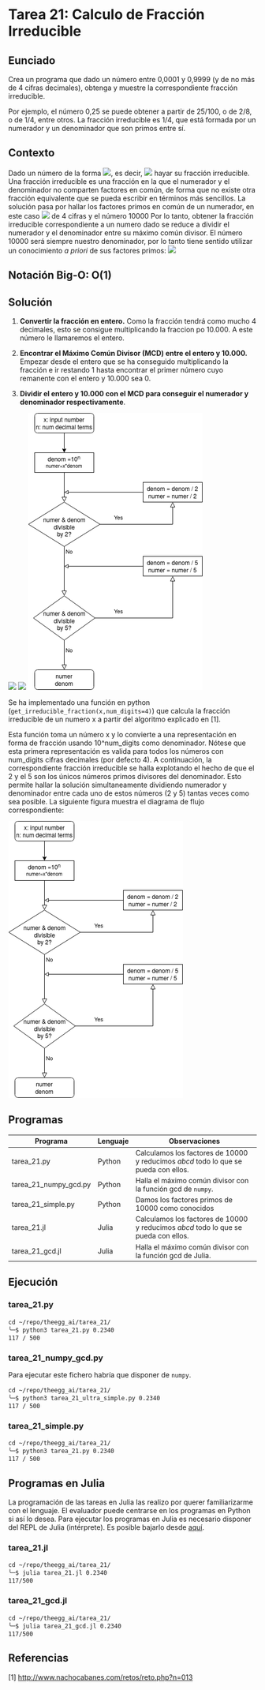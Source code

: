# Tarea 21: Calculo de Fracción Irreducible

## Eunciado
Crea un programa que dado un número entre 0,0001 y 0,9999 (y de no más de 4 cifras decimales), obtenga y muestre la correspondiente fracción irreducible.

Por ejemplo, el número 0,25 se puede obtener a partir de 25/100, o de 2/8, o de 1/4, entre otros. La fracción irreducible es 1/4, que está formada por un numerador y un denominador que son primos entre sí.

## Contexto

Dado un número de la forma <img src="https://render.githubusercontent.com/render/math?math=0.abcd">, es decir, <img src="https://render.githubusercontent.com/render/math?math=\frac{abcd}{10000}"> hayar su fracción irreducible.
Una fracción irreducible es una fracción en la que el numerador y el denominador no comparten factores en común, de forma que no existe otra fracción equivalente que se pueda escribir en términos más sencillos.
La solución pasa por hallar los factores primos en común de un numerador, en este caso <img src="https://render.githubusercontent.com/render/math?math=abcd"> de 4 cifras y el número 10000
Por lo tanto, obtener la fracción irreducible correspondiente a un numero dado se reduce a dividir el numerador y el denominador entre su máximo común divisor.
El número 10000 será siempre nuestro denominador, por lo tanto tiene sentido utilizar un conocimiento *a priori* de sus factores primos:
<img src="https://render.githubusercontent.com/render/math?math=10000 = 5^4 \cdot 2^4 = 5 \cdot 5 \cdot 5 \cdot 5 \cdot 2 \cdot 2 \cdot 2 \cdot 2">

## Notación Big-O: O(1)

## Solución

1. **Convertir la fracción en entero.** Como la fracción tendrá como mucho 4 decimales, esto se consigue multiplicando la fraccion po 10.000. A este número le llamaremos el entero.

2. **Encontrar el Máximo Común Divisor (MCD) entre el entero y 10.000.** Empezar desde el entero que se ha conseguido multiplicando la fracción e ir restando 1 hasta encontrar el primer número cuyo remanente con el entero y 10.000 sea 0.

3. **Dividir el entero y 10.000 con el MCD para conseguir el numerador y denominador respectivamente**.

![ ](tarea21_diagramaFlujo.png)
![ ](https://drive.google.com/uc?export=view&id=1g76tF9j2ljuqHCZH9eKPB8ssEx1AKeU7)
![ ](https://raw.githubusercontent.com/dmaestrow/theegg_ai/master/tarea_21/flowchart_%2321.png)

Se ha implementado una función en python (`get_irreducible_fraction(x,num_digits=4)`) que calcula la fracción irreducible de un numero x a partir del algoritmo explicado en [1].

Esta función toma un número x y lo convierte a una representación en forma de fracción usando 10^num_digits como denominador.
Nótese que esta primera representación es valida para todos los números con num_digits cifras decimales (por defecto 4).
A continuación, la correspondiente fracción irreducible se halla explotando el hecho de que el 2 y el 5 son los únicos números primos divisores del denominador.
Esto permite hallar la solución simultaneamente dividiendo numerador y denominador entre cada uno de estos números (2 y 5) tantas veces como sea posible. La siguiente figura muestra el diagrama de flujo correspondiente:


![ ](https://raw.githubusercontent.com/dmaestrow/theegg_ai/master/tarea_21/flowchart_%2321.png)


## Programas

| Programa              | Lenguaje | Observaciones                                                                       |
|-----------------------|----------|-------------------------------------------------------------------------------------|
| tarea_21.py           | Python   | Calculamos los factores de 10000 y reducimos *abcd* todo lo que se pueda con ellos. |
| tarea_21_numpy_gcd.py | Python   | Halla el máximo común divisor con la función gcd de ``numpy``.                      | 
| tarea_21_simple.py    | Python   | Damos los factores primos de 10000 como conocidos                                   | 
| tarea_21.jl           | Julia    | Calculamos los factores de 10000 y reducimos *abcd* todo lo que se pueda con ellos. |
| tarea_21_gcd.jl       | Julia    | Halla el máximo común divisor con la función gcd de Julia.                          |

## Ejecución

### tarea_21.py

```console
cd ~/repo/theegg_ai/tarea_21/
╰─$ python3 tarea_21.py 0.2340
117 / 500
```
### tarea_21_numpy_gcd.py
Para ejecutar este fichero habría que disponer de ``numpy``.
 
```console
cd ~/repo/theegg_ai/tarea_21/
╰─$ python3 tarea_21_ultra_simple.py 0.2340
117 / 500
```

### tarea_21_simple.py
```console
cd ~/repo/theegg_ai/tarea_21/
╰─$ python3 tarea_21.py 0.2340
117 / 500
```

## Programas en Julia
La programación de las tareas en Julia las realizo por querer familiarizarme con el lenguaje. El evaluador puede centrarse en los programas en Python si así lo desea.
Para ejecutar los programas en Julia es necesario disponer del REPL de Julia (intérprete). Es posible bajarlo desde [aquí](https://julialang.org/downloads).

### tarea_21.jl
```console
cd ~/repo/theegg_ai/tarea_21/
╰─$ julia tarea_21.jl 0.2340
117/500
```

### tarea_21_gcd.jl
```console
cd ~/repo/theegg_ai/tarea_21/
╰─$ julia tarea_21_gcd.jl 0.2340
117/500
```

## Referencias
[1] http://www.nachocabanes.com/retos/reto.php?n=013
